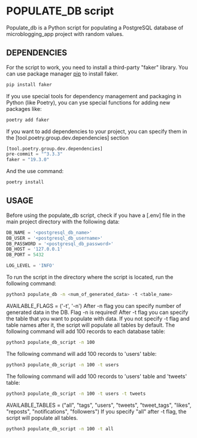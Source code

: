 # POPULATE_DB script

Populate_db is a Python script for populating a PostgreSQL database of microblogging_app project with random values.

## DEPENDENCIES

For the script to work, you need to install a third-party "faker" library.
You can use package manager [pip](https://pip.pypa.io/en/stable/) to install faker.

```bash
pip install faker
```

If you use special tools for dependency management and packaging in Python (like Poetry), you can yse special
functions for adding new packages like:
```bash
poetry add faker
```
If you want to add dependencies to your project, you can specify them in the [tool.poetry.group.dev.dependencies] section 
```python
[tool.poetry.group.dev.dependencies]
pre-commit = "^3.3.3"
faker = "19.3.0"
```
And the use command:
```bash
poetry install
```

## USAGE

Before using the populate_db script, check if you have a [.env] file in the main project directory with the following data:

```python
DB_NAME = '<postgresql_db_name>'
DB_USER = '<postgresql_db_username>'
DB_PASSWORD = '<postgresql_db_password>'
DB_HOST = '127.0.0.1'
DB_PORT = 5432

LOG_LEVEL = 'INFO'
```

To run the script in the directory where the script is located, run the following command:

```bash
python3 populate_db -n <num_of_generated_data> -t <table_name>
```
AVAILABLE_FLAGS = ('-t', '-n')
After -n flag you can specify number of generated data in the DB.
Flag -n is required!
After -t flag you can specify the table that you want to populate with data.
If you not specify -t flag and table names after it, the script will populate all tables by default.
The following command will add 100 records to each database table:
```bash
python3 populate_db_script -n 100 
```
The following command will add 100 records to 'users' table:
```bash
python3 populate_db_script -n 100 -t users
```
The following command will add 100 records to 'users' table and 'tweets' table:
```bash
python3 populate_db_script -n 100 -t users -t tweets
```
AVAILABLE_TABLES = ("all", "tags", "users", "tweets", "tweet_tags", "likes", "reposts", "notifications", "followers")
If you specify "all" after -t flag, the script will populate all tables.
```bash
python3 populate_db_script -n 100 -t all
```